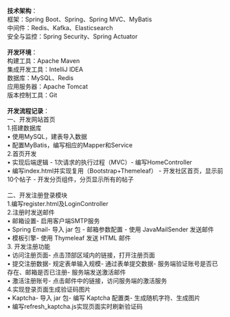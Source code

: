 **技术架构**：  
框架：Spring Boot、Spring、Spring MVC、MyBatis  
中间件：Redis、Kafka、Elasticsearch  
安全与监控：Spring Security、Spring Actuator
<br><br>
**开发环境**：  
构建工具：Apache Maven  
集成开发工具：IntelliJ IDEA  
数据库：MySQL、Redis  
应用服务器：Apache Tomcat  
版本控制工具：Git  
<br>
**开发流程记录**：  
一、开发网站首页  
1.搭建数据库<br>
• 使用MySQL，建表导入数据  
• 配置MyBatis，编写相应的Mapper和Service<br>
2.首页开发   
• 实现后端逻辑 - 1次请求的执行过程（MVC）- 编写HomeController   
• 编写index.html并实现复用（Bootstrap+Themeleaf） - 开发社区首页，显示前10个帖子 - 开发分页组件，分页显示所有的帖子  
<br>
二、开发注册登录模块<br>
1.编写register.html及LoginController<br>
2.注册时发送邮件<br>
• 邮箱设置- 启用客户端SMTP服务  
• Spring Email- 导入 jar 包  - 邮箱参数配置  - 使用 JavaMailSender 发送邮件  
• 模板引擎- 使用 Thymeleaf 发送 HTML 邮件  
3. 开发注册功能<br>
• 访问注册页面- 点击顶部区域内的链接，打开注册页面<br>
• 提交注册数据- 规定表单输入规模- 通过表单提交数据- 服务端验证账号是否已存在、邮箱是否已注册- 服务端发送激活邮件<br>
• 激活注册账号- 点击邮件中的链接，访问服务端的激活服务<br>
4.实现登录页面生成验证码图片<br>
• Kaptcha- 导入 jar 包- 编写 Kaptcha 配置类- 生成随机字符、生成图片<br>
• 编写refresh_kaptcha.js实现页面实时刷新验证码<br>
